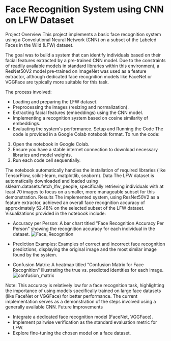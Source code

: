 # Face Recognition System using CNN on LFW Dataset


Project Overview
This project implements a basic face recognition system using a Convolutional Neural Network (CNN) on a subset of the Labeled Faces in the Wild (LFW) dataset.

The goal was to build a system that can identify individuals based on their facial features extracted by a pre-trained CNN model. Due to the constraints of readily available models in standard libraries within this environment, a ResNet50V2 model pre-trained on ImageNet was used as a feature extractor, although dedicated face recognition models like FaceNet or VGGFace are typically more suitable for this task.

The process involved:
- Loading and preparing the LFW dataset.
- Preprocessing the images (resizing and normalization).
- Extracting facial features (embeddings) using the CNN model.
- Implementing a recognition system based on cosine similarity of embeddings.
- Evaluating the system's performance.
Setup and Running the Code
The code is provided in a Google Colab notebook format. To run the code:

1. Open the notebook in Google Colab.
2. Ensure you have a stable internet connection to download necessary libraries and model weights.
3. Run each code cell sequentially.

The notebook automatically handles the installation of required libraries (like TensorFlow, scikit-learn, matplotlib, seaborn).
Data
The LFW dataset is automatically downloaded and loaded using sklearn.datasets.fetch_lfw_people, specifically retrieving individuals with at least 70 images to focus on a smaller, more manageable subset for this demonstration.
Results
The implemented system, using ResNet50V2 as a feature extractor, achieved an overall face recognition accuracy of approximately 52.48% on the selected subset of the LFW dataset.
Visualizations provided in the notebook include:

- Accuracy per Person: A bar chart titled "Face Recognition Accuracy Per Person" showing the recognition accuracy for each individual in the dataset.
  ![Face_Recognition](https://github.com/user-attachments/assets/2e8f7709-2ff9-4862-899b-b8356f9be0ad)

- Prediction Examples: Examples of correct and incorrect face recognition predictions, displaying the original image and the most similar image found by the system.
- Confusion Matrix: A heatmap titled "Confusion Matrix for Face Recognition" illustrating the true vs. predicted identities for each image.
  ![confusion_matrix](https://github.com/user-attachments/assets/7cd01877-91d6-46e4-95e0-74be5e96aeea)

Note: This accuracy is relatively low for a face recognition task, highlighting the importance of using models specifically trained on large face datasets (like FaceNet or VGGFace) for better performance. The current implementation serves as a demonstration of the steps involved using a generally available CNN.
Future Improvements
- Integrate a dedicated face recognition model (FaceNet, VGGFace).
- Implement pairwise verification as the standard evaluation metric for LFW.
- Explore fine-tuning the chosen model on a face dataset.
